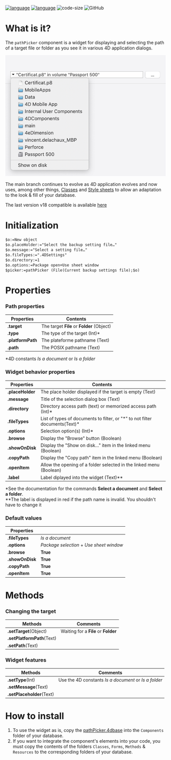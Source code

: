[![language](https://img.shields.io/static/v1?label=language&message=4d&color=blue)](https://developer.4d.com/) 
[![language](https://img.shields.io/github/languages/top/vdelachaux/pathPicker.svg)](https://developer.4d.com/) 
![code-size](https://img.shields.io/github/languages/code-size/vdelachaux/pathPicker.svg) 
![GitHub](https://img.shields.io/github/license/vdelachaux/pathPicker.svg) 

# What is it?

The `pathPicker` component is a widget for displaying and selecting the path of a target file or folder as you see it in various 4D application dialogs.

<img src="./assets/patPiker.png">

The main branch continues to evolve as 4D application evolves and now uses, among other things, <a href="https://developer.4d.com/docs/en/Concepts/classes.html">Classes</a> and <a href="https://developer.4d.com/docs/en/FormEditor/stylesheets.html">Style sheets</a> to allow an adaptation to the look & fill of your database.

The last version v18 compatible is available <a href="https://github.com/vdelachaux/pathPicker/releases/tag/v18">here</a>

# Initialization

```4d
$o:=New object
$o.placeHolder:="Select the backup setting file…"
$o.message:="Select a setting file…"
$o.fileTypes:=".4DSettings"
$o.directory:=1
$o.options:=Package open+Use sheet window
$picker:=pathPicker (File(Current backup settings file);$o)
```

# Properties

### Path properties

|Properties|Contents|
|----------|--------|
|**.target**|The target **File** or **Folder** (Object)|
|**.type**|The type of the target (Int)\*|
|**.platformPath**|The plateforme pathname (Text)|
|**.path**|The POSIX pathname (Text)|

\*4D constants _Is a document_ or _Is a folder_

### Widget behavior properties

|Properties|Contents|
|----------|--------|
|**.placeHolder**|The place holder displayed if the target is empty (Text)|
|**.message**|Title of the selection dialog box (Text)|
|**.directory**|Directory access path (text) or memorized access path (Int)\*|
|**.fileTypes**|List of types of documents to filter, or "*" to not filter documents(Text)\*|
|**.options**|Selection option(s) (Int)\*|
|**.browse**|Display the "Browse" button (Boolean)|
|**.showOnDisk**|Display the "Show on disk…" item in the linked menu (Boolean)|
|**.copyPath**|Display the "Copy path" item in the linked menu (Boolean)|
|**.openItem**|Allow the opening of a folder selected in the linked menu (Boolean)|
|**.label**|Label diplayed into the widget (Text)\*\*|

\*See the documentation for the commands **Select a document** and **Select a folder**.    
\*\*The label is displayed in red if the path name is invalid. You shouldn't have to change it

### Default values

|Properties| |
|----------|--------|
|**.fileTypes**|_Is a document_|
|**.options**|_Package selection_ + _Use sheet window_|
|**.browse**|**True**|
|**.showOnDisk**|**True**|
|**.copyPath**|**True**|
|**.openItem**|**True**|

# Methods

### Changing the target

|Methods|Comments|
|-------|--------|
|**.setTarget**(Object)|Waiting for a **File** or **Folder**|
|**.setPlatformPath**(Text)||
|**.setPath**(Text)||

### Widget features

|Methods|Comments|
|-------|--------|
|**.setType**(Int)|Use the 4D constants _Is a document_ or _Is a folder_|
|**.setMessage**(Text)||
|**.setPlaceholder**(Text)||

# How to install

1. To use the widget as is, copy the <a href="https://github.com/vdelachaux/pathPicker/tree/master/Build/Components">pathPicker.4dbase</a> into the `Components` folder of your database.
2. If you want to integrate the component's elements into your code, you must copy the contents of the folders `Classes`, `Forms`, `Methods` & `Resources` to the corresponding folders of your database.
